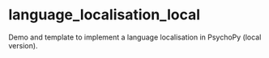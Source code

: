 # language_localisation_local
Demo and template to implement a language localisation in PsychoPy (local version).
